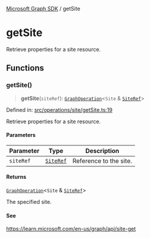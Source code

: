 [Microsoft Graph SDK](README.md) / getSite

# getSite

Retrieve properties for a site resource.

## Functions

### getSite()

> **getSite**(`siteRef`): [`GraphOperation`](GraphOperation.md#graphoperation)\<`Site` & [`SiteRef`](SiteRef.md#siteref)\>

Defined in: [src/operations/site/getSite.ts:19](https://github.com/Future-Secure-AI/microsoft-graph/blob/main/src/operations/site/getSite.ts#L19)

Retrieve properties for a site resource.

#### Parameters

| Parameter | Type | Description |
| ------ | ------ | ------ |
| `siteRef` | [`SiteRef`](SiteRef.md#siteref) | Reference to the site. |

#### Returns

[`GraphOperation`](GraphOperation.md#graphoperation)\<`Site` & [`SiteRef`](SiteRef.md#siteref)\>

The specified site.

#### See

https://learn.microsoft.com/en-us/graph/api/site-get
